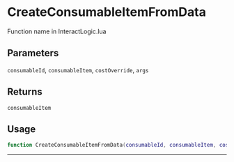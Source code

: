 # CreateConsumableItemFromData
Function name in InteractLogic.lua
## Parameters
`consumableId`, `consumableItem`, `costOverride`, `args`
## Returns
`consumableItem`
## Usage
```lua
function CreateConsumableItemFromData(consumableId, consumableItem, costOverride, args)
```
---
